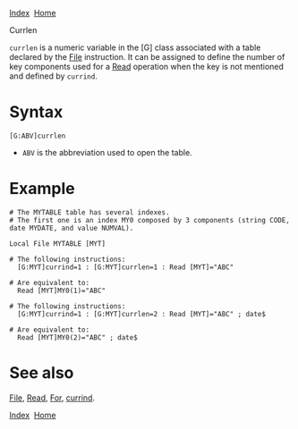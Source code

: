 [Index](index.html)  [Home](getting-started_home.html)

Currlen

`currlen` is a numeric variable in the [G] class associated with a table declared by the [File](4gl_file.html) instruction. It can be assigned to define the number of key components used for a [Read](4gl_read.html) operation when the key is not mentioned and defined by `currind`.

# Syntax

```
[G:ABV]currlen
```

* `ABV` is the abbreviation used to open the table.

# Example

```
# The MYTABLE table has several indexes.
# The first one is an index MY0 composed by 3 components (string CODE, date MYDATE, and value NUMVAL).

Local File MYTABLE [MYT]

# The following instructions:
  [G:MYT]currind=1 : [G:MYT]currlen=1 : Read [MYT]="ABC"

# Are equivalent to:
  Read [MYT]MY0(1)="ABC"

# The following instructions:
  [G:MYT]currind=1 : [G:MYT]currlen=2 : Read [MYT]="ABC" ; date$

# Are equivalent to:
  Read [MYT]MY0(2)="ABC" ; date$
```

# See also

[File](4gl_file.html), [Read](4gl_read.html), [For](4gl_for.html), [currind](4gl_currind.html).

  

[Index](index.html)  [Home](getting-started_home.html)